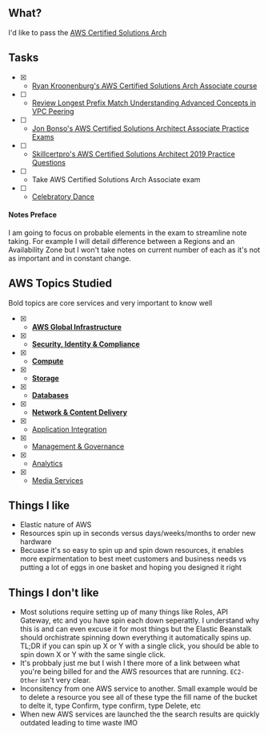 ## What?
I'd like to pass the [AWS Certified Solutions Arch](Associatehttps://aws.amazon.com/certification/certified-solutions-architect-associate/)

## Tasks
- [x] - [Ryan Kroonenburg's AWS Certified Solutions Arch Associate course](https://www.udemy.com/course/aws-certified-solutions-architect-associate/)
- [ ] - [Review Longest Prefix Match Understanding Advanced Concepts in VPC Peering](https://tutorialsdojo.com/longest-prefix-match-understanding-advanced-concepts-in-vpc-peering/)
- [ ] - [Jon Bonso's AWS Certified Solutions Architect Associate Practice Exams](https://www.udemy.com/course/aws-certified-solutions-architect-associate-amazon-practice-exams/)
- [ ] - [Skillcertpro's AWS Certified Solutions Architect 2019 Practice Questions](https://www.udemy.com/course/aws-certified-solutions-architect-2018-practice-questions/)
- [ ] - Take AWS Certified Solutions Arch Associate exam
- [ ] - [Celebratory Dance](https://media.giphy.com/media/6fScAIQR0P0xW/giphy.gif)

#### Notes Preface
I am going to focus on probable elements in the exam to streamline note taking. For example I will detail difference between a Regions and an Availability Zone but I won't take notes on current number of each as it's not as important and in constant change.

## AWS Topics Studied
Bold topics are core services and very important to know well
- [x] - [**AWS Global Infrastructure**](./aws-global-infrastructure.md)
- [x] - [**Security, Identity & Compliance**](security-identity-compliance.md)
- [x] - [**Compute**](./compute.md)
- [x] - [**Storage**](./storage.md)
- [x] - [**Databases**](./databases.md)
- [x] - [**Network & Content Delivery**](./network-content-delivery.md)
- [x] - [Application Integration](./application-integration.md)
- [x] - [Management & Governance](./management-governance.md)
- [x] - [Analytics](./analytics.md)
- [x] - [Media Services](./media-services.md)

## Things I like
- Elastic nature of AWS
- Resources spin up in seconds versus days/weeks/months to order new hardware
- Becuase it's so easy to spin up and spin down resources, it enables more expirmentation to best meet customers and business needs vs putting a lot of eggs in one basket and hoping you designed it right

## Things I don't like
- Most solutions require setting up of many things like Roles, API Gateway, etc and you have spin each down seperattly. I understand why this is and can even excuse it for most things but the Elastic Beanstalk should orchistrate spinning down everything it automatically spins up. TL;DR if you can spin up X or Y with a single click, you should be able to spin down X or Y with the same single click.
- It's probbaly just me but I wish I there more of a link between what you're being billed for and the AWS resources that are running. `EC2-Other` isn't very clear.
- Inconsitency from one AWS service to another. Small example would be to delete a resource you see all of these type the fill name of the bucket to delte it, type Confirm, type confirm, type Delete, etc
- When new AWS services are launched the the search results are quickly outdated leading to time waste IMO
